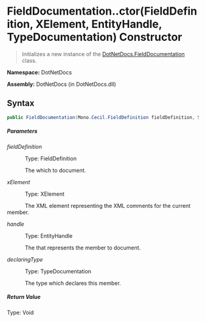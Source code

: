 # FieldDocumentation..ctor(FieldDefinition, XElement, EntityHandle, TypeDocumentation) Constructor
> Initializes a new instance of the [DotNetDocs.FieldDocumentation](docs/FieldDocumentation.md) class.

**Namespace:** DotNetDocs

**Assembly:** DotNetDocs (in DotNetDocs.dll)
## Syntax
```csharp
public FieldDocumentation(Mono.Cecil.FieldDefinition fieldDefinition, System.Xml.Linq.XElement xElement, System.Reflection.Metadata.EntityHandle handle, DotNetDocs.TypeDocumentation declaringType);
```
##### Parameters
*fieldDefinition*

&nbsp;&nbsp;&nbsp;&nbsp;&nbsp;&nbsp;&nbsp;&nbsp;&nbsp;&nbsp;&nbsp;&nbsp;Type: FieldDefinition

&nbsp;&nbsp;&nbsp;&nbsp;&nbsp;&nbsp;&nbsp;&nbsp;&nbsp;&nbsp;&nbsp;&nbsp;The  which to document.


*xElement*

&nbsp;&nbsp;&nbsp;&nbsp;&nbsp;&nbsp;&nbsp;&nbsp;&nbsp;&nbsp;&nbsp;&nbsp;Type: XElement

&nbsp;&nbsp;&nbsp;&nbsp;&nbsp;&nbsp;&nbsp;&nbsp;&nbsp;&nbsp;&nbsp;&nbsp;The XML element representing the XML comments for the current member.


*handle*

&nbsp;&nbsp;&nbsp;&nbsp;&nbsp;&nbsp;&nbsp;&nbsp;&nbsp;&nbsp;&nbsp;&nbsp;Type: EntityHandle

&nbsp;&nbsp;&nbsp;&nbsp;&nbsp;&nbsp;&nbsp;&nbsp;&nbsp;&nbsp;&nbsp;&nbsp;The  that represents the member to document.


*declaringType*

&nbsp;&nbsp;&nbsp;&nbsp;&nbsp;&nbsp;&nbsp;&nbsp;&nbsp;&nbsp;&nbsp;&nbsp;Type: TypeDocumentation

&nbsp;&nbsp;&nbsp;&nbsp;&nbsp;&nbsp;&nbsp;&nbsp;&nbsp;&nbsp;&nbsp;&nbsp;The type which declares this member.


##### Return Value
Type: Void



